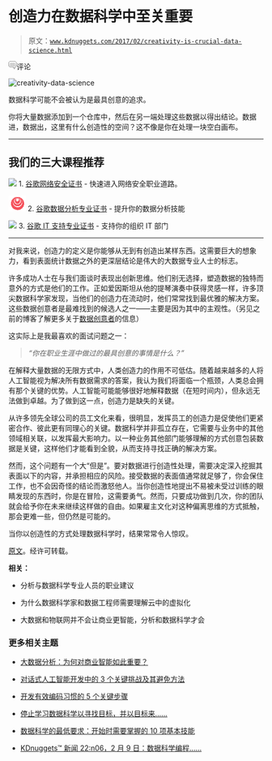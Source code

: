# 创造力在数据科学中至关重要

> 原文：[`www.kdnuggets.com/2017/02/creativity-is-crucial-data-science.html`](https://www.kdnuggets.com/2017/02/creativity-is-crucial-data-science.html)

![c](img/3d9c022da2d331bb56691a9617b91b90.png)评论

![creativity-data-science](img/0b303be717863c0bfb11ad46c063fa42.png)

数据科学可能不会被认为是最具创意的追求。

你将大量数据添加到一个仓库中，然后在另一端处理这些数据以得出结论。数据进，数据出，这里有什么创造性的空间？这不像是你在处理一块空白画布。

* * *

## 我们的三大课程推荐

![](img/0244c01ba9267c002ef39d4907e0b8fb.png) 1\. [谷歌网络安全证书](https://www.kdnuggets.com/google-cybersecurity) - 快速进入网络安全职业道路。

![](img/e225c49c3c91745821c8c0368bf04711.png) 2\. [谷歌数据分析专业证书](https://www.kdnuggets.com/google-data-analytics) - 提升你的数据分析技能

![](img/0244c01ba9267c002ef39d4907e0b8fb.png) 3\. [谷歌 IT 支持专业证书](https://www.kdnuggets.com/google-itsupport) - 支持你的组织 IT 部门

* * *

对我来说，创造力的定义是你能够从无到有创造出某样东西。这需要巨大的想象力，看到表面统计数据之外的更深层结论是伟大的大数据专业人士的标志。

许多成功人士在与我们面谈时表现出创新思维。他们别无选择，塑造数据的独特而意外的方式是他们的工作。正如爱因斯坦从他的提琴演奏中获得灵感一样，许多顶尖数据科学家发现，当他们的创造力在流动时，他们常常找到最优雅的解决方案。这些数据创意者是最难找到的候选人之一——主要是因为其中的主观性。（另见之前的博客了解更多关于[数据创意者](http://www.linkedin.com/pulse/20140910155524-1724547-how-to-become-a-data-scientist)的信息）

这实际上是我最喜欢的面试问题之一：

> *“你在职业生涯中做过的最具创意的事情是什么？”*

在解释大量数据的无限方式中，人类创造力的作用不可低估。随着越来越多的人将人工智能视为解决所有数据需求的答案，我认为我们将面临一个瓶颈，人类总会拥有那个关键的优势。人工智能可能能够很好地解释数据（在短时间内），但永远无法做到卓越。为了做到这一点，创造力是缺失的关键。

从许多领先全球公司的员工文化来看，很明显，发挥员工的创造力是促使他们更紧密合作、彼此更有同理心的关键。数据科学并非孤立存在，它需要与业务中的其他领域相关联，以发挥最大影响力。以一种业务其他部门能够理解的方式创意包装数据是关键，这样他们才能看到全貌，从而支持寻找正确的解决方案。

然而，这个问题有一个大“但是”。要对数据进行创造性处理，需要决定深入挖掘其表面以下的内容，并承担相应的风险。接受数据的表面值通常就足够了，你会保住工作，也不会因奇怪的结论而激怒他人。当你创造性地提出不易被未受过训练的眼睛发现的东西时，你是在冒险，这需要勇气。然而，只要成功做到几次，你的团队就会给予你在未来继续这样做的自由。如果雇主文化对这种偏离思维的方式抵触，那会更难一些，但仍然是可能的。

当你以创造性的方式处理数据科学时，结果常常令人惊叹。

[原文](https://www.linkedin.com/pulse/creativity-crucial-data-science-matt-reaney)。经许可转载。

**相关：**

+   分析与数据科学专业人员的职业建议

+   为什么数据科学家和数据工程师需要理解云中的虚拟化

+   大数据和物联网并不会让商业更智能，分析和数据科学才会

### 更多相关主题

+   [大数据分析：为何对商业智能如此重要？](https://www.kdnuggets.com/2023/06/big-data-analytics-crucial-business-intelligence.html)

+   [对话式人工智能开发中的 3 个关键挑战及其避免方法](https://www.kdnuggets.com/3-crucial-challenges-in-conversational-ai-development-and-how-to-avoid-them)

+   [开发有效编码习惯的 5 个关键步骤](https://www.kdnuggets.com/2023/08/5-crucial-steps-develop-effective-coding-routine.html)

+   [停止学习数据科学以寻找目标，并以目标来……](https://www.kdnuggets.com/2021/12/stop-learning-data-science-find-purpose.html)

+   [数据科学的最低要求：开始时需要掌握的 10 项基本技能](https://www.kdnuggets.com/2020/10/data-science-minimum-10-essential-skills.html)

+   [KDnuggets™ 新闻 22:n06，2 月 9 日：数据科学编程……](https://www.kdnuggets.com/2022/n06.html)
